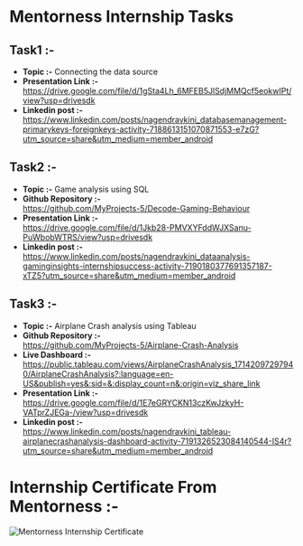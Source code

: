 # Mentorness Internship Tasks

## Task1 :-                                                                                                                             
* **Topic :-**      Connecting the data source                                                                                                                         
* **Presentation Link :-**                                                                                                                                                 
  https://drive.google.com/file/d/1gSta4Lh_6MFEB5JlSdjMMQcf5eokwIPt/view?usp=drivesdk                                                                                                    
* **Linkedin post :-**                                                                                                                                                                            
  https://www.linkedin.com/posts/nagendravkini_databasemanagement-primarykeys-foreignkeys-activity-7188613151070871553-e7zG?utm_source=share&utm_medium=member_android

## Task2 :-
* **Topic :-**      Game analysis using SQL
* **Github Repository :-**                                                                                                                                                                 
  https://github.com/MyProjects-5/Decode-Gaming-Behaviour                                                                                                                                                            
* **Presentation Link :-**                                                                                                        
  https://drive.google.com/file/d/1Jkb28-PMVXYFddWJXSanu-PuWbobWTRS/view?usp=drivesdk                                                                                
* **Linkedin post :-**                                                                 
  https://www.linkedin.com/posts/nagendravkini_dataanalysis-gaminginsights-internshipsuccess-activity-7190180377691357187-xTZ5?utm_source=share&utm_medium=member_android                                                                                                               
## Task3 :-
* **Topic :-**      Airplane Crash analysis using Tableau                                                                   
* **Github Repository :-**                                                                                                                                                                         
  https://github.com/MyProjects-5/Airplane-Crash-Analysis
* **Live Dashboard :-**
  https://public.tableau.com/views/AirplaneCrashAnalysis_17142097297940/AirplaneCrashAnalysis?:language=en-US&publish=yes&:sid=&:display_count=n&:origin=viz_share_link
* **Presentation Link :-**                                                                                                                                                                                 
  https://drive.google.com/file/d/1E7eGRYCKN13czKwJzkyH-VATprZJEGa-/view?usp=drivesdk                                                                                              
* **Linkedin post :-**                                                                                                                
  https://www.linkedin.com/posts/nagendravkini_tableau-airplanecrashanalysis-dashboard-activity-7191326523084140544-IS4r?utm_source=share&utm_medium=member_android                                    

# Internship Certificate From Mentorness :-
![Mentorness Internship Certificate](https://github.com/MyProjects-5/Mentorness-Internship-Tasks/assets/140932670/e065538d-4d21-4e40-be9e-1f864c5a9cfb)
